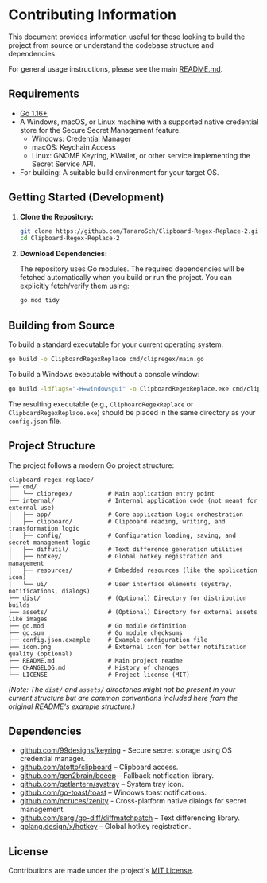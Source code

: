 # Contributing Information

This document provides information useful for those looking to build the project from source or understand the codebase structure and dependencies.

For general usage instructions, please see the main [README.md](README.md).

## Requirements

*   [Go 1.16+](https://golang.org/dl/)
*   A Windows, macOS, or Linux machine with a supported native credential store for the Secure Secret Management feature.
    *   Windows: Credential Manager
    *   macOS: Keychain Access
    *   Linux: GNOME Keyring, KWallet, or other service implementing the Secret Service API.
*   For building: A suitable build environment for your target OS.

## Getting Started (Development)

1.  **Clone the Repository:**

    ```bash
    git clone https://github.com/TanaroSch/Clipboard-Regex-Replace-2.git
    cd Clipboard-Regex-Replace-2
    ```

2.  **Download Dependencies:**

    The repository uses Go modules. The required dependencies will be fetched automatically when you build or run the project. You can explicitly fetch/verify them using:

    ```bash
    go mod tidy
    ```

## Building from Source

To build a standard executable for your current operating system:

```bash
go build -o ClipboardRegexReplace cmd/clipregex/main.go
```

To build a Windows executable without a console window:

```bash
go build -ldflags="-H=windowsgui" -o ClipboardRegexReplace.exe cmd/clipregex/main.go
```

The resulting executable (e.g., `ClipboardRegexReplace` or `ClipboardRegexReplace.exe`) should be placed in the same directory as your `config.json` file.

## Project Structure

The project follows a modern Go project structure:

```
clipboard-regex-replace/
├── cmd/
│   └── clipregex/          # Main application entry point
├── internal/               # Internal application code (not meant for external use)
│   ├── app/                # Core application logic orchestration
│   ├── clipboard/          # Clipboard reading, writing, and transformation logic
│   ├── config/             # Configuration loading, saving, and secret management logic
│   ├── diffutil/           # Text difference generation utilities
│   ├── hotkey/             # Global hotkey registration and management
│   ├── resources/          # Embedded resources (like the application icon)
│   └── ui/                 # User interface elements (systray, notifications, dialogs)
├── dist/                   # (Optional) Directory for distribution builds
├── assets/                 # (Optional) Directory for external assets like images
├── go.mod                  # Go module definition
├── go.sum                  # Go module checksums
├── config.json.example     # Example configuration file
├── icon.png                # External icon for better notification quality (optional)
├── README.md               # Main project readme
├── CHANGELOG.md            # History of changes
└── LICENSE                 # Project license (MIT)
```
*(Note: The `dist/` and `assets/` directories might not be present in your current structure but are common conventions included here from the original README's example structure.)*

## Dependencies

*   [github.com/99designs/keyring](https://github.com/99designs/keyring) - Secure secret storage using OS credential manager.
*   [github.com/atotto/clipboard](https://github.com/atotto/clipboard) – Clipboard access.
*   [github.com/gen2brain/beeep](https://github.com/gen2brain/beeep) – Fallback notification library.
*   [github.com/getlantern/systray](https://github.com/getlantern/systray) – System tray icon.
*   [github.com/go-toast/toast](https://github.com/go-toast/toast) – Windows toast notifications.
*   [github.com/ncruces/zenity](https://github.com/ncruces/zenity) - Cross-platform native dialogs for secret management.
*   [github.com/sergi/go-diff/diffmatchpatch](https://github.com/sergi/go-diff) – Text differencing library.
*   [golang.design/x/hotkey](https://pkg.go.dev/golang.design/x/hotkey) – Global hotkey registration.

## License

Contributions are made under the project's [MIT License](LICENSE).